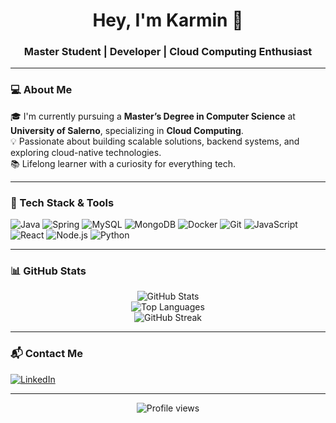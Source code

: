 <h1 align="center">Hey, I'm Karmin 👋</h1>
<h3 align="center">Master Student | Developer | Cloud Computing Enthusiast</h3>

---

### 💻 About Me

🎓 I'm currently pursuing a **Master’s Degree in Computer Science** at **University of Salerno**, specializing in **Cloud Computing**.  
💡 Passionate about building scalable solutions, backend systems, and exploring cloud-native technologies.  
📚 Lifelong learner with a curiosity for everything tech.

---

### 🧰 Tech Stack & Tools

![Java](https://img.shields.io/badge/-Java-007396?style=flat-square&logo=java&logoColor=white)
![Spring](https://img.shields.io/badge/-Spring-6DB33F?style=flat-square&logo=spring&logoColor=white)
![MySQL](https://img.shields.io/badge/-MySQL-4479A1?style=flat-square&logo=mysql&logoColor=white)
![MongoDB](https://img.shields.io/badge/-MongoDB-47A248?style=flat-square&logo=mongodb&logoColor=white)
![Docker](https://img.shields.io/badge/-Docker-2496ED?style=flat-square&logo=docker&logoColor=white)
![Git](https://img.shields.io/badge/-Git-F05032?style=flat-square&logo=git&logoColor=white)
![JavaScript](https://img.shields.io/badge/-JavaScript-F7DF1E?style=flat-square&logo=javascript&logoColor=black)
![React](https://img.shields.io/badge/-React-61DAFB?style=flat-square&logo=react&logoColor=black)
![Node.js](https://img.shields.io/badge/-Node.js-339933?style=flat-square&logo=node.js&logoColor=white)
![Python](https://img.shields.io/badge/-Python-3776AB?style=flat-square&logo=python&logoColor=white)

---

### 📊 GitHub Stats

<p align="center">
  <img src="https://github-readme-stats.vercel.app/api?username=karmiin&show_icons=true&theme=tokyonight&hide_border=true" alt="GitHub Stats" />
  <br/>
  <img src="https://github-readme-stats.vercel.app/api/top-langs/?username=karmiin&layout=compact&theme=tokyonight&hide_border=true" alt="Top Languages" />
  <br/>
  <img src="https://github-readme-streak-stats.herokuapp.com/?user=karmiin&theme=tokyonight&hide_border=true" alt="GitHub Streak" />
</p>

---

### 📬 Contact Me

[![LinkedIn](https://img.shields.io/badge/-Carmine%20Tortoriello-blue?style=flat-square&logo=Linkedin&logoColor=white&link=https://www.linkedin.com/in/carmine-tortoriello/)](https://www.linkedin.com/in/carmine-tortoriello/)

---

<p align="center">
  <img src="https://komarev.com/ghpvc/?username=karmiin&style=flat-square&color=lightgrey" alt="Profile views" />
</p>
